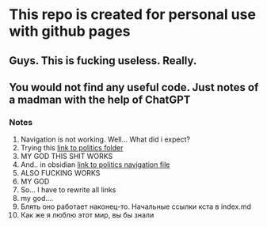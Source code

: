 # This repo is created for personal use with github pages

## Guys. This is fucking useless. Really.
## You would not find any useful code. Just notes of a madman with the help of ChatGPT

### Notes
1. Navigation is not working. Well... What did i expect?
2. Trying this [link to politics folder](/Frontier_main/Politics)
3. MY GOD THIS SHIT WORKS
4. And.. in obsidian [link to politics navigation file](/Frontier_main/Politics/Politics-navigation.md)
5. ALSO FUCKING WORKS
6. MY GOD
7. So... I have to rewrite all links
8. my god....
9. Блять оно работает наконец-то. Начальные ссылки кста в index.md
10. Как же я люблю этот мир, вы бы знали
